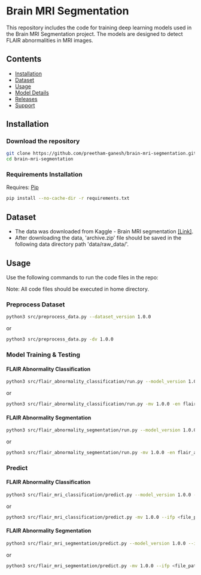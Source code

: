 # Brain MRI Segmentation

This repository includes the code for training deep learning models used in the Brain MRI Segmentation project. The models are designed to detect FLAIR abnormalities in MRI images.

## Contents

- [Installation](https://github.com/preetham-ganesh/brain-mri-segmentation#installation)
- [Dataset](https://github.com/preetham-ganesh/brain-mri-segmentation#dataset)
- [Usage](https://github.com/preetham-ganesh/brain-mri-segmentation#usage)
- [Model Details](https://github.com/preetham-ganesh/brain-mri-segmentation#model-details)
- [Releases](https://github.com/preetham-ganesh/brain-mri-segmentation#releases)
- [Support](https://github.com/preetham-ganesh/brain-mri-segmentation#support)

## Installation

### Download the repository

```bash
git clone https://github.com/preetham-ganesh/brain-mri-segmentation.git
cd brain-mri-segmentation
```

### Requirements Installation

Requires: [Pip](https://pypi.org/project/pip/)

```bash
pip install --no-cache-dir -r requirements.txt
```

## Dataset

- The data was downloaded from Kaggle - Brain MRI segmentation [[Link]](https://www.kaggle.com/datasets/mateuszbuda/lgg-mri-segmentation).
- After downloading the data, 'archive.zip' file should be saved in the following data directory path 'data/raw_data/'.

## Usage

Use the following commands to run the code files in the repo:

Note: All code files should be executed in home directory.

### Preprocess Dataset

```bash
python3 src/preprocess_data.py --dataset_version 1.0.0
```

or

```bash
python3 src/preprocess_data.py -dv 1.0.0
```

### Model Training & Testing

#### FLAIR Abnormality Classification

```bash
python3 src/flair_abnormality_classification/run.py --model_version 1.0.0 --experiment_name flair_abnormality_classification
```

or

```bash
python3 src/flair_abnormality_classification/run.py -mv 1.0.0 -en flair_abnormality_classification
```

#### FLAIR Abnormality Segmentation

```bash
python3 src/flair_abnormality_segmentation/run.py --model_version 1.0.0 --experiment_name flair_abnormality_segmentation
```

or

```bash
python3 src/flair_abnormality_segmentation/run.py -mv 1.0.0 -en flair_abnormality_segmentation
```

### Predict

#### FLAIR Abnormality Classification

```bash
python3 src/flair_mri_classification/predict.py --model_version 1.0.0 --image_file_path <file_path>
```

or

```bash
python3 src/flair_mri_classification/predict.py -mv 1.0.0 --ifp <file_path>
```

#### FLAIR Abnormality Segmentation

```bash
python3 src/flair_mri_segmentation/predict.py --model_version 1.0.0 --image_file_path <file_path>
```

or

```bash
python3 src/flair_mri_segmentation/predict.py -mv 1.0.0 --ifp <file_path>
```